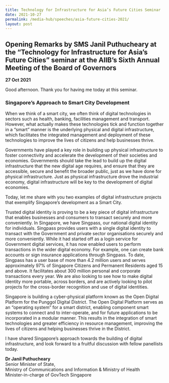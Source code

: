 ```yaml
---
title: Technology for Infrastructure for Asia’s Future Cities Seminar
date: 2021-10-27
permalink: /media-hub/speeches/asia-future-cities-2021/
layout: post
---
```

## Opening Remarks by SMS Janil Puthucheary at the “Technology for Infrastructure for Asia’s Future Cities” seminar at the AIIB’s Sixth Annual Meeting of the Board of Governors

**27 Oct 2021**

Good afternoon. Thank you for having me today at this seminar.

### Singapore’s Approach to Smart City Development

When we think of a smart city, we often think of digital technologies in sectors such as health, banking, facilities management and transport. However, what actually makes these technologies tick and function together in a “smart” manner is the underlying physical and digital infrastructure, which facilitates the integrated management and deployment of these technologies to improve the lives of citizens and help businesses thrive. 

Governments have played a key role in building up physical infrastructure to foster connectivity and accelerate the development of their societies and economies. Governments should take the lead to build up the digital infrastructure that the new digital age requires, and ensure that they are accessible, secure and benefit the broader public, just as we have done for physical infrastructure. Just as physical infrastructure drove the industrial economy, digital infrastructure will be key to the development of digital economies.   

Today, let me share with you two examples of digital infrastructure projects that exemplify Singapore’s development as a Smart City. 

Trusted digital identity is proving to be a key piece of digital infrastructure that enables businesses and consumers to transact securely and more conveniently. In Singapore, we have Singpass, our national digital identity for individuals. Singpass provides users with a single digital identity to transact with the Government and private sector organisations securely and more conveniently. While it had started off as a login service for Government digital services, it has now enabled users to perform transactions in the wider digital economy. For example, one can create bank accounts or sign insurance applications through Singpass. To date, Singpass has a user base of more than 4.2 million users and serves approximately 97% of Singapore Citizens and Permanent Residents aged 15 and above. It facilitates about 300 million personal and corporate transactions every year. We are also looking to see how to make digital identity more portable, across borders, and are actively looking to pilot projects for the cross-border recognition and use of digital identities.  

Singapore is building a cyber-physical platform known as the Open Digital Platform for the Punggol Digital District. The Open Digital Platform serves as an “operating system” for a smart district, enabling component smart systems to connect and to inter-operate, and for future applications to be incorporated in a modular manner. This results in the integration of smart technologies and greater efficiency in resource management, improving the lives of citizens and helping businesses thrive in the District. 

I have shared Singapore’s approach towards the building of digital infrastructure, and look forward to a fruitful discussion with fellow panellists today.

**Dr Janil Puthucheary**<br>
Senior Minister of State, <br>
Ministry of Communications and Information & Ministry of Health<br>
Minister-in-charge of GovTech Singapore